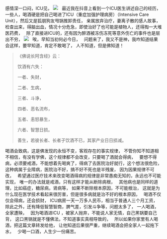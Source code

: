 感情深一口闷，ICU见，
![](images/微信图片_20220414173607.png)
&nbsp;
最近我在抖音上看到一个ICU医生讲述自己的经历，
一些人，喝酒硬是把自己喝进了ICU（重症加强护理病房）（Intensive Care Unit），然后又是狐朋狗友甩锅推卸责任，
亲属放弃治疗，妻离子散的感人故事，
检查出来，得脑出血，情况十分危急，即使治好了也可能是植物人，还得掏一大堆医药费，
&nbsp;
除了直接进ICU的，还有因为醉酒被冻伤冻死等意外伤亡的事件也是层出不穷，
![](images/微信图片_20220414174702.png)
&nbsp;
唉，早知当初何必今日，
&nbsp;
问题来了，我又不是神，我咋知道结果会这样，要早知道，肯定不敢喝了，
人不知道，但是佛知道！

> 《佛说长阿含经》云： 
> 
> 饮酒有六失： 
> 
> 一者、失财，
> 
>  二者、生病， 
> 
> 三者、斗诤， 
> 
> 四者、恶名流布， 
> 
> 五者、恚怒暴生， 
> 
> 六者、智慧日损。 
> 
> 善生，若彼长者、长者子饮酒不已，其家产业日日损减。

喝酒会致病，这是佛发现的永恒不变，客观存在的事实规律，
不管你知不知道相不相信，有没有学佛，这个规律都不会改变，只要喝了酒就会得病，
&nbsp;
要想不得病，必须要戒酒，不能想着先喝爽了，得病了去医院治好就行，这个想法很危险，
这种病属于业障病，医院治不好，搞不好不死也是半残废，
因为因果规律不可改，
&nbsp;
希望通过医疗技术来改变喝酒得病的规律是非常愚痴无知的，永远也不可能实现，
唯一的办法就是戒酒，只有这样才能从断除病根，
&nbsp;
其他病也是同样的道理，比如癌症，糖尿病，肾病等，
如果不断除根本原因，不可能根治，
这就是为什么现在医学技术看起来很厉害，但是很多病就是治不好的根本原因，
&nbsp;
喝酒不仅仅会得病，还会损财，
ICU病房一天一万多人民币，相当于普通人三个月工资，
&nbsp;
除此之外，还有降低智慧智商，脾气差，引发斗争等，问题太多了，
一人喝酒，全家遭殃，
&nbsp;
因为喝酒进ICU ，被家人抛弃，不能说人家无情，自己黑锅要自己背，
这口黑锅就是不懂佛法，不知道事实真相导致的，
&nbsp;
所以如果你家里有人喝酒，把这篇文章转发给他，
让他知道后果很严重，继续喝酒会把全家人一起拖下水，
&nbsp;
少喝一口酒，人生少一份痛苦。

